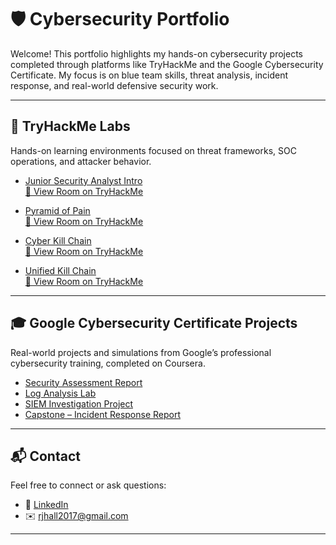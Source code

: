 # 🛡️ Cybersecurity Portfolio

Welcome! This portfolio highlights my hands-on cybersecurity projects completed through platforms like TryHackMe and the Google Cybersecurity Certificate. My focus is on blue team skills, threat analysis, incident response, and real-world defensive security work.

---

## 🧠 TryHackMe Labs

Hands-on learning environments focused on threat frameworks, SOC operations, and attacker behavior.

- [Junior Security Analyst Intro](./projects/thm-junior-security-analyst.md)  
  [🔗 View Room on TryHackMe](https://tryhackme.com/room/juniorsecurityanalystintro)

- [Pyramid of Pain](./projects/thm-pyramid-of-pain.md)  
  [🔗 View Room on TryHackMe](https://tryhackme.com/room/pyramidofpain)

- [Cyber Kill Chain](./projects/thm-cyber-kill-chain.md)  
  [🔗 View Room on TryHackMe](https://tryhackme.com/room/cyberkillchain)

- [Unified Kill Chain](./projects/thm-unified-kill-chain.md)  
  [🔗 View Room on TryHackMe](https://tryhackme.com/room/unifiedkillchain)

---

## 🎓 Google Cybersecurity Certificate Projects

Real-world projects and simulations from Google’s professional cybersecurity training, completed on Coursera.

- [Security Assessment Report](./projects/google-security-assessment.md)
- [Log Analysis Lab](./projects/google-log-analysis.md)
- [SIEM Investigation Project](./projects/google-incident-response.md)
- [Capstone – Incident Response Report](./projects/google-capstone.md)

---

## 📬 Contact

Feel free to connect or ask questions:

- 🔗 [LinkedIn](https://linkedin.com/in/hallrodney) 
- ✉️ rjhall2017@gmail.com

---
